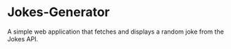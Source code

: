 # Jokes-Generator
A simple web application that fetches and displays a random joke from the Jokes API.
